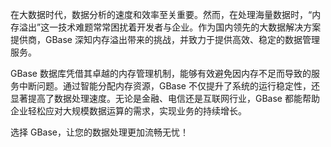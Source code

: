在大数据时代，数据分析的速度和效率至关重要。然而，在处理海量数据时，“内存溢出”这一技术难题常常困扰着开发者与企业。作为国内领先的大数据解决方案提供商，GBase 深知内存溢出带来的挑战，并致力于提供高效、稳定的数据管理服务。

GBase 数据库凭借其卓越的内存管理机制，能够有效避免因内存不足而导致的服务中断问题。通过智能分配内存资源，GBase 不仅提升了系统的运行稳定性，还显著提高了数据处理速度。无论是金融、电信还是互联网行业，GBase 都能帮助企业轻松应对大规模数据运算的需求，实现业务的持续增长。

选择 GBase，让您的数据处理更加流畅无忧！